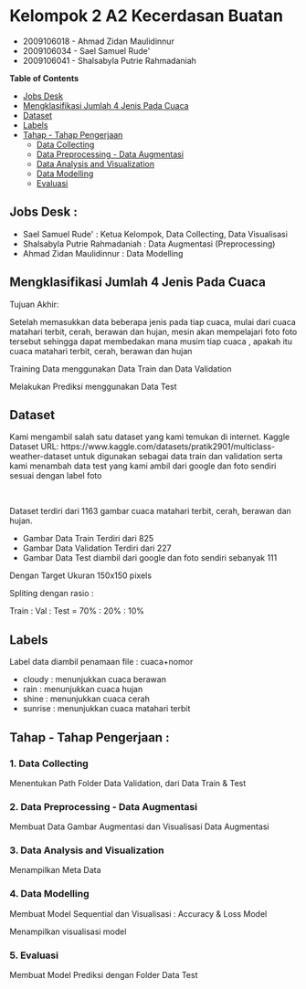 <h1>Kelompok 2 A2 Kecerdasan Buatan</h1>
<ul>
  <li>2009106018 - Ahmad Zidan Maulidinnur</li>
	<li>2009106034 - Sael Samuel Rude'</li>
	<li>2009106041 - Shalsabyla Putrie Rahmadaniah</li>
</ul>

**Table of Contents**
- [Jobs Desk](#jobs-desk--)
- [Mengklasifikasi Jumlah 4 Jenis Pada Cuaca](#mengklasifikasi-jumlah-4-jenis-pada-cuaca)
- [Dataset](#dataset)
- [Labels](#labels)
- [Tahap - Tahap Pengerjaan](#tahap---tahap-pengerjaan-)
  - [Data Collecting](#1-data-collecting)
  - [Data Preprocessing - Data Augmentasi](#2-data-preprocessing---data-augmentasi)
  - [Data Analysis and Visualization](#3-Data-Analysis-and-Visualization)
  - [ Data Modelling](#4-Data-Modelling)
  - [Evaluasi](#5-evaluasi)

<h2>Jobs Desk : </h2>
<ul>
	<li>Sael Samuel Rude' : Ketua Kelompok, Data Collecting, Data Visualisasi</li>
  <li>Shalsabyla Putrie Rahmadaniah : Data Augmentasi (Preprocessing)</li>
	<li>Ahmad Zidan Maulidinnur : Data Modelling</li>
</ul>

<h2>Mengklasifikasi Jumlah 4 Jenis Pada Cuaca</h2>

Tujuan Akhir:
<br>
<p>Setelah memasukkan data beberapa jenis pada tiap cuaca, mulai dari cuaca matahari terbit, cerah, berawan dan hujan, mesin akan mempelajari foto foto tersebut sehingga dapat membedakan mana musim tiap cuaca , apakah itu cuaca matahari terbit, cerah, berawan dan hujan</p>
<p>Training Data menggunakan Data Train dan Data Validation</p>
<p>Melakukan Prediksi menggunakan Data Test</p>

<h2>Dataset</h2>

<p>Kami mengambil salah satu dataset yang kami temukan di internet.
Kaggle Dataset URL: https://www.kaggle.com/datasets/pratik2901/multiclass-weather-dataset untuk digunakan sebagai data train dan validation serta kami menambah data test yang kami ambil dari google dan foto sendiri sesuai dengan label foto</p>

<br>
	<p>Dataset terdiri dari 1163 gambar cuaca matahari terbit, cerah, berawan dan hujan.</p>
	<ul>
		<li>Gambar Data Train Terdiri dari 825</li>
		<li>Gambar Data Validation Terdiri dari 227</li>
    <li>Gambar Data Test diambil dari google dan foto sendiri sebanyak 111</li>
	</ul>
		<p>Dengan Target Ukuran 150x150 pixels</p>
	</ul>
	<p>Spliting dengan rasio : </p>
	<p> Train : Val : Test = 70% : 20% : 10% </p>

<h2>Labels</h2>

<p>Label data diambil penamaan file : cuaca+nomor</p>
<ul>
		<li>cloudy : menunjukkan cuaca berawan</li>
		<li>rain : menunjukkan cuaca hujan</li>
    <li>shine : menunjukkan cuaca cerah</li>
    <li>sunrise : menunjukkan cuaca matahari terbit</li>
	</ul>

<h2>Tahap - Tahap Pengerjaan :</h2>

### 1. Data Collecting
<p> Menentukan Path Folder Data Validation, dari Data Train & Test</p>

### 2. Data Preprocessing - Data Augmentasi
<p>Membuat Data Gambar Augmentasi dan Visualisasi Data Augmentasi</p>

### 3. Data Analysis and Visualization
<p>Menampilkan Meta Data</p>

### 4. Data Modelling
<p>Membuat Model Sequential dan Visualisasi : Accuracy & Loss Model</p>
<p>Menampilkan visualisasi model</p>

### 5. Evaluasi
<p>Membuat Model Prediksi dengan Folder Data Test</p>

